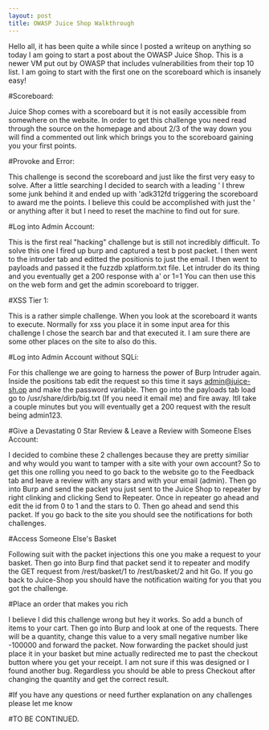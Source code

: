 ```yaml
---
layout: post
title: OWASP Juice Shop Walkthrough
---
```


Hello all, it has been quite a while since I posted a writeup on anything so today I am going to start a post about the OWASP Juice Shop.
This is a newer VM put out by OWASP that includes vulnerabilities from their top 10 list. I am going to start with the first one on the 
scoreboard which is insanely easy! 

#Scoreboard:

Juice Shop comes with a scoreboard but it is not easily accessible from somewhere on the website. In order to get this challenge you need 
read through the source on the homepage and about 2/3 of the way down you will find a commented out link which brings you to the 
scoreboard gaining you your first points.

#Provoke and Error:

This challenge is second the scoreboard and just like the first very easy to solve. After a little searching I decided to search with a 
leading ' I threw some junk behind it and ended up with 'adk312fd triggering the scoreboard to award me the points. I believe this could be accomplished with just the ' or anything after it but I need to reset the machine to find out for sure.

#Log into Admin Account:

This is the first real "hacking" challenge but is still not incredibly difficult. To solve this one I fired up burp and captured a test b
post packet. I then went to the intruder tab and editted the positionis to just the email. I then went to payloads and passed it the 
fuzzdb xplatform.txt file. Let intruder do its thing and you eventually get a 200 response with a' or 1=1 You can then use this on the 
web form and get the admin scoreboard to trigger.

#XSS Tier 1:

This is a rather simple challenge. When you look at the scoreboard it wants <script>alert("XSS1")</script> to execute. Normally for xss you place it in some input area for this challenge I chose the search bar and that executed it. I am sure there are some other places on the site to also do this.

#Log into Admin Account without SQLi:

For this challenge we are going to harness the power of Burp Intruder again. Inside the positions tab edit the request so this time it says admin@juice-sh.op and make the password variable. Then go into the payloads tab load go to /usr/share/dirb/big.txt  (If you need it email me) and fire away. Itll take a couple minutes but you will eventually get a 200 request with the result being admin123.

#Give a Devastating 0 Star Review & Leave a Review with Someone Elses Account:

I decided to combine these 2 challenges because they are pretty similiar and why would you want to tamper with a site with your own account? So to get this one rolling you need to go back to the website go to the Feedback tab and leave a review with any stars and with your email (admin). Then go into Burp and send the packet you just sent to the Juice Shop to repeater by right clinking and clicking Send to Repeater. Once in repeater go ahead and edit the id from 0 to 1 and the stars to 0. Then go ahead and send this packet. If you go back to the site you should see the notifications for both challenges.

#Access Someone Else's Basket

Following suit with the packet injections this one you make a request to your basket. Then go into Burp find that packet send it to repeater and modify the GET request from /rest/basket/1 to /rest/basket/2 and hit Go. If you go back to Juice-Shop you should have the notification waiting for you that you got the challenge.

#Place an order that makes you rich

I believe I did this challenge wrong but hey it works. So add a bunch of items to your cart. Then go into Burp and look at one of the requests. There will be a quantity, change this value to a very small negative number like -100000 and forward the packet. Now forwarding the packet should just place it in your basket but mine actually redirected me to past the checkout button where you get your receipt. I am not sure if this was designed or I found another bug. Regardless you should be able to press Checkout after changing the quantity and get the correct result.

#If you have any questions or need further explanation on any challenges please let me know

#TO BE CONTINUED.
